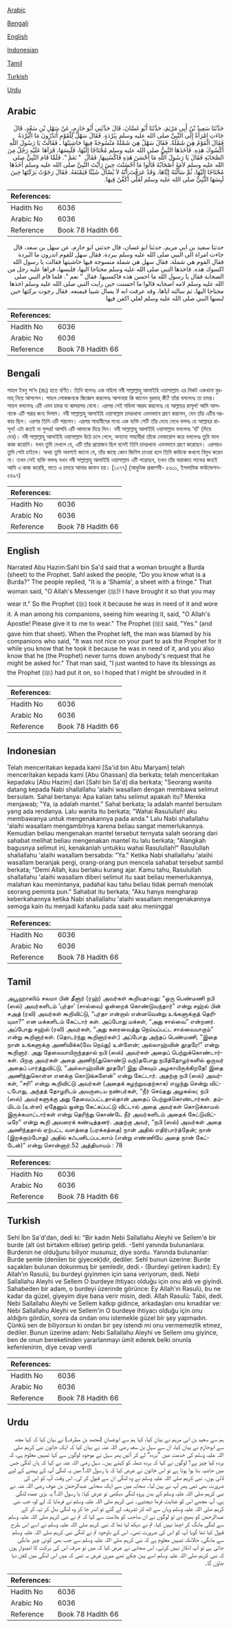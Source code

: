 [Arabic](#arabic)

[Bengali](#bengali)

[English](#english)

[Indonesian](#indonesian)

[Tamil](#tamil)

[Turkish](#turkish)

[Urdu](#urdu)

## Arabic


<div dir="rtl" lang="ar" style={{fontSize:'larger',backgroundColor:'#f8f9fa',padding:20}}>
حَدَّثَنَا سَعِيدُ بْنُ أَبِي مَرْيَمَ، حَدَّثَنَا أَبُو غَسَّانَ، قَالَ حَدَّثَنِي أَبُو حَازِمٍ، عَنْ سَهْلِ بْنِ سَعْدٍ، قَالَ جَاءَتِ امْرَأَةٌ إِلَى النَّبِيِّ صلى الله عليه وسلم بِبُرْدَةٍ‏.‏ فَقَالَ سَهْلٌ لِلْقَوْمِ أَتَدْرُونَ مَا الْبُرْدَةُ فَقَالَ الْقَوْمُ هِيَ شَمْلَةٌ‏.‏ فَقَالَ سَهْلٌ هِيَ شَمْلَةٌ مَنْسُوجَةٌ فِيهَا حَاشِيَتُهَا ـ فَقَالَتْ يَا رَسُولَ اللَّهِ أَكْسُوكَ هَذِهِ‏.‏ فَأَخَذَهَا النَّبِيُّ صلى الله عليه وسلم مُحْتَاجًا إِلَيْهَا، فَلَبِسَهَا، فَرَآهَا عَلَيْهِ رَجُلٌ مِنَ الصَّحَابَةِ فَقَالَ يَا رَسُولَ اللَّهِ مَا أَحْسَنَ هَذِهِ فَاكْسُنِيهَا‏.‏ فَقَالَ ‏ "‏ نَعَمْ ‏"‏‏.‏ فَلَمَّا قَامَ النَّبِيُّ صلى الله عليه وسلم لاَمَهُ أَصْحَابُهُ قَالُوا مَا أَحْسَنْتَ حِينَ رَأَيْتَ النَّبِيَّ صلى الله عليه وسلم أَخَذَهَا مُحْتَاجًا إِلَيْهَا، ثُمَّ سَأَلْتَهُ إِيَّاهَا، وَقَدْ عَرَفْتَ أَنَّهُ لاَ يُسْأَلُ شَيْئًا فَيَمْنَعَهُ‏.‏ فَقَالَ رَجَوْتُ بَرَكَتَهَا حِينَ لَبِسَهَا النَّبِيُّ صلى الله عليه وسلم لَعَلِّي أُكَفَّنُ فِيهَا‏.‏
</div>
<div style={{backgroundColor:'#f8f9fa',padding:20, marginBottom: 10}}><table> <thead> <tr> <th>References:</th> <th></th> </tr> </thead> <tbody><tr><td>Hadith No</td><td>6036</td></tr><tr><td>Arabic No</td><td>6036</td></tr><tr><td>Reference</td><td>Book 78 Hadith 66</td></tr></tbody></table></div>


<div dir="rtl" lang="ar" style={{fontSize:'larger',backgroundColor:'#f8f9fa',padding:20}}>
حدثنا سعيد بن ابي مريم، حدثنا ابو غسان، قال حدثني ابو حازم، عن سهل بن سعد، قال جاءت امراة الى النبي صلى الله عليه وسلم ببردة. فقال سهل للقوم اتدرون ما البردة فقال القوم هي شملة. فقال سهل هي شملة منسوجة فيها حاشيتها فقالت يا رسول الله اكسوك هذه. فاخذها النبي صلى الله عليه وسلم محتاجا اليها، فلبسها، فراها عليه رجل من الصحابة فقال يا رسول الله ما احسن هذه فاكسنيها. فقال " نعم ". فلما قام النبي صلى الله عليه وسلم لامه اصحابه قالوا ما احسنت حين رايت النبي صلى الله عليه وسلم اخذها محتاجا اليها، ثم سالته اياها، وقد عرفت انه لا يسال شييا فيمنعه. فقال رجوت بركتها حين لبسها النبي صلى الله عليه وسلم لعلي اكفن فيها
</div>
<div style={{backgroundColor:'#f8f9fa',padding:20, marginBottom: 10}}><table> <thead> <tr> <th>References:</th> <th></th> </tr> </thead> <tbody><tr><td>Hadith No</td><td>6036</td></tr><tr><td>Arabic No</td><td>6036</td></tr><tr><td>Reference</td><td>Book 78 Hadith 66</td></tr></tbody></table></div>

## Bengali


<div dir="ltr" lang="bn" style={{fontSize:'larger',backgroundColor:'#f8f9fa',padding:20}}>
সাহল ইবনু সা‘দ (রাঃ) হতে বর্ণিত। তিনি বলেনঃ এক মহিলা নবী সাল্লাল্লাহু আলাইহি ওয়াসাল্লাম এর নিকট একখানা বুরদাহ্ নিয়ে আসলেন। সাহল লোকজনকে জিজ্ঞেস করলেনঃ আপনারা কি জানেন বুরদাহ্ কী? তাঁরা বললেনঃ তা চাদর। সাহল বললেনঃ এটি এমন চাদর যা ঝালরসহ বোনা। এরপর সেই মহিলা আরয করলেনঃ হে আল্লাহর রাসূল! আমি আপনাকে এটি পরার জন্য দিলাম। নবী সাল্লাল্লাহু আলাইহি ওয়াসাল্লাম চাদরখানা এমনভাবে গ্রহণ করলেন, যেন তাঁর এটির দরকার ছিল। এরপর তিনি এটি পরলেন। এরপর সাহাবীদের মধ্যে এক ব্যক্তি সেটি তাঁর দেহে দেখে বললঃ হে আল্লাহর রাসূল! এটা কতই না সুন্দর! আপনি এটি আমাকে দিয়ে দিন। নবী সাল্লাল্লাহু আলাইহি ওয়াসাল্লাম বললেনঃ ‘হাঁ’ (দিয়ে দেব)। নবী সাল্লাল্লাহু আলাইহি ওয়াসাল্লাম উঠে চলে গেলে, অন্যান্য সাহাবীরা তাঁকে দোষারোপ করে বললেনঃ তুমি ভাল কাজ করোনি। যখন তুমি দেখলে যে, এটি তাঁর প্রয়োজন ছিল বলেই তিনি চাদরখানা এমনভাবে গ্রহণ করেছেন। এরপরও তুমি সেটা চাইলে। অথচ তুমি অবশ্যই জানো যে, তাঁর কাছে কোন জিনিস চাওয়া হলে তিনি কাউকে কখনো বিমুখ করেন না। তখন সেই ব্যক্তি বললঃ যখন নবী সাল্লাল্লাহু আলাইহি ওয়াসাল্লাম এটি পরেছেন, তখন তাঁর বারাকাত লাভের জন্যই আমি এ কাজ করেছি, যাতে এ চাদরে আমার কাফন হয়। [১২৭৭] (আধুনিক প্রকাশনী- ৫৬০১, ইসলামিক ফাউন্ডেশন- ৫৪৯৭)
</div>
<div style={{backgroundColor:'#f8f9fa',padding:20, marginBottom: 10}}><table> <thead> <tr> <th>References:</th> <th></th> </tr> </thead> <tbody><tr><td>Hadith No</td><td>6036</td></tr><tr><td>Arabic No</td><td>6036</td></tr><tr><td>Reference</td><td>Book 78 Hadith 66</td></tr></tbody></table></div>

## English


<div dir="ltr" lang="en" style={{fontSize:'larger',backgroundColor:'#f8f9fa',padding:20}}>
Narrated Abu Hazim:Sahl bin Sa'd said that a woman brought a Burda (sheet) to the Prophet. Sahl asked the people, "Do you know what is a Burda?" The people replied, "It is a 'Shamla', a sheet with a fringe." That woman said, "O Allah's Messenger (ﷺ)! I have brought it so that you may wear it." So the Prophet (ﷺ) took it because he was in need of it and wore it. A man among his companions, seeing him wearing it, said, "O Allah's Apostle! Please give it to me to wear." The Prophet (ﷺ) said, "Yes." (and gave him that sheet). When the Prophet left, the man was blamed by his companions who said, "It was not nice on your part to ask the Prophet for it while you know that he took it because he was in need of it, and you also know that he (the Prophet) never turns down anybody's request that he might be asked for." That man said, "I just wanted to have its blessings as the Prophet (ﷺ) had put it on, so l hoped that I might be shrouded in it
</div>
<div style={{backgroundColor:'#f8f9fa',padding:20, marginBottom: 10}}><table> <thead> <tr> <th>References:</th> <th></th> </tr> </thead> <tbody><tr><td>Hadith No</td><td>6036</td></tr><tr><td>Arabic No</td><td>6036</td></tr><tr><td>Reference</td><td>Book 78 Hadith 66</td></tr></tbody></table></div>

## Indonesian


<div dir="ltr" lang="id" style={{fontSize:'larger',backgroundColor:'#f8f9fa',padding:20}}>
Telah menceritakan kepada kami [Sa'id bin Abu Maryam] telah menceritakan kepada kami [Abu Ghassan] dia berkata; telah menceritakan kepadaku [Abu Hazim] dari [Sahl bin Sa'd] dia berkata; "Seorang wanita datang kepada Nabi shallallahu 'alaihi wasallam dengan membawa selimut bersulam. Sahal bertanya: Apa kalian tahu selimut apakah itu? Mereka menjawab; "Ya, ia adalah mantel." Sahal berkata; Ia adalah mantel bersulam yang ada rendanya. Lalu wanita itu berkata; "Wahai Rasulullah! aku membawanya untuk mengenakannya pada anda." Lalu Nabi shallallahu 'alaihi wasallam mengambilnya karena beliau sangat memerlukannya. Kemudian beliau mengenakan mantel tersebut ternyata salah seorang dari sahabat melihat beliau mengenakan mantel itu lalu berkata; "Alangkah bagusnya selimut ini, kenakanlah untukku wahai Rasulullah!" Rasulullah shallallahu 'alaihi wasallam bersabda: "Ya." Ketika Nabi shallallahu 'alaihi wasallam beranjak pergi, orang-orang pun mencela sahabat tersebut sambil berkata; "Demi Allah, kau berlaku kurang ajar. Kamu tahu, Rasulullah shallallahu 'alaihi wasallam diberi selimut itu saat beliau memerlukannya, malahan kau memintanya, padahal kau tahu beliau tidak pernah menolak seorang peminta pun." Sahabat itu berkata; "Aku hanya mengharap keberkahannya ketika Nabi shallallahu 'alaihi wasallam mengenakannya semoga kain itu menjadi kafanku pada saat aku meninggal
</div>
<div style={{backgroundColor:'#f8f9fa',padding:20, marginBottom: 10}}><table> <thead> <tr> <th>References:</th> <th></th> </tr> </thead> <tbody><tr><td>Hadith No</td><td>6036</td></tr><tr><td>Arabic No</td><td>6036</td></tr><tr><td>Reference</td><td>Book 78 Hadith 66</td></tr></tbody></table></div>

## Tamil


<div dir="ltr" lang="ta" style={{fontSize:'larger',backgroundColor:'#f8f9fa',padding:20}}>
அபூஹாஸிம் சலமா பின் தீனார் (ரஹ்) அவர்கள் கூறியதாவது: “ஒரு பெண்மணி நபி (ஸல்) அவர்களிடம் ‘புர்தா’ (சால்வை) ஒன்றைக் கொண்டுவந்தார்” என்று சஹ்ல் பின் சஅத் (ரலி) அவர்கள் கூறிவிட்டு, “புர்தா என்றால் என்னவென்று உங்களுக்குத் தெரியுமா?” என மக்களிடம் கேட்டார் கள். அப்போது மக்கள், “அது சால்வை” என்றனர். அப்போது சஹ்ல் (ரலி) அவர்கள், “அது கரைவைத்து நெய்யப்பட்ட சால்வையாகும்” என்று கூறினார்கள். (தொடர்ந்து கூறினார்கள்:) அப்போது அந்தப் பெண்மணி, “இதை நான் உங்களுக்கு அணிவிக்க(வே நெய்து) உள்ளேன்; அல்லாஹ்வின் தூதரே!” என்று கூறினார். அது தேவையாயிருந்ததால் நபி (ஸல்) அவர்கள் அதைப் பெற்றுக்கொண்டார்கள். பிறகு அவர்கள் அதை அணிந்(துகொண்டு வந்)தபோது நபித்தோழர்களில் ஒருவர் அதைப் பார்த்துவிட்டு, “அல்லாஹ்வின் தூதரே! இது மிகவும் அழகாயிருக்கிறதே! இதை அணிந்துகொள்ள எனக்கு கொடுங்களேன்” என்று கேட்டார். அதற்கு நபி (ஸல்) அவர்கள், “சரி” என்று கூறிவிட்டு அவர்கள் (அதைக் கழற்றுவதற்காக) எழுந்து சென்று விட்டபோது, அந்தத் தோழரிடம் அவருடைய நண்பர்கள், “நீர் செய்தது அழகல்ல; நபி (ஸல்) அவர்களுக்கு அது தேவைப்பட்டதால்தான் அதைப் பெற்றுக்கொண்டார்கள். தம்மிடம் (உள்ள) ஏதேனும் ஒன்று கேட்கப்பட்டு விட்டால் அதை அவர்கள் கொடுக்காமல் இருக்கமாட்டார்கள் என்று தெரிந்து கொண்டே நீர் அவர்களிடம் அதைக் கேட்டுவிட்டீரே” என்று கூறி அவரைக் கண்டித்தனர். அதற்கு அவர், “நபி (ஸல்) அவர்கள் அதை அணிந்ததால் ஏற்பட்ட வளத்தை (பரக்கத்தை) நான் அதில் எதிர்பார்த்தேன்; நான் (இறக்கும்போது) அதில் கஃபனிடப்படலாம் (என்று எண்ணியே அதை நான் கேட்டேன்)” என்று சொன்னார்.52 அத்தியாயம் : 78
</div>
<div style={{backgroundColor:'#f8f9fa',padding:20, marginBottom: 10}}><table> <thead> <tr> <th>References:</th> <th></th> </tr> </thead> <tbody><tr><td>Hadith No</td><td>6036</td></tr><tr><td>Arabic No</td><td>6036</td></tr><tr><td>Reference</td><td>Book 78 Hadith 66</td></tr></tbody></table></div>

## Turkish


<div dir="ltr" lang="tr" style={{fontSize:'larger',backgroundColor:'#f8f9fa',padding:20}}>
Sehl İbn Sa'd'dan, dedi ki: "Bir kadın Nebi Sallallahu Aleyhi ve Sellem'e bir burde (alt üst birtakım elbise) getirip geldi. -Sehl yanında bulunanlara: Burdenin ne olduğunu biliyor musunuz, diye sordu. Yanında bulunanlar: Burde şemle (denilen bir giyecek)dir, dediler. Sehl bunun üzerine: Burde saçakları bulunan dokunmuş bir şemledir, dedi.- (Burdeyi getiren kadın): Ey Allah'ın Rasulü, bu burdeyi giyinmen için sana veriyorum, dedi. Nebi Sallallahu Aleyhi ve Sellem O burdeye ihtiyacı olduğu için onu aldı ve giyindi. Sahabeden bir adam, o burdeyi üzerinde görünce: Ey Allah'ın Rasulü, bu ne kadar da güzel, giyeyim diye bana verir misin, dedi. Allah Rasulü: Tabii, dedi. Nebi Sallallahu Aleyhi ve Sellem kalkıp gidince, arkadaşları onu kınadılar ve: Nebi Sallallahu Aleyhi ve Sellem'in O burdeye ihtiyacı olduğu için onu aldığını gördün, sonra da ondan onu istemekle güzel bir şey yapmadın. Çünkü sen de biliyorsun ki ondan bir şey istendi mi onu vermemezlik etmez, dediler. Bunun üzerine adam: Nebi Sallallahu Aleyhi ve Sellem onu giyince, ben de onun bereketinden yararlanmayı ümit ederek belki onunla kefenlenirim, diye cevap verdi
</div>
<div style={{backgroundColor:'#f8f9fa',padding:20, marginBottom: 10}}><table> <thead> <tr> <th>References:</th> <th></th> </tr> </thead> <tbody><tr><td>Hadith No</td><td>6036</td></tr><tr><td>Arabic No</td><td>6036</td></tr><tr><td>Reference</td><td>Book 78 Hadith 66</td></tr></tbody></table></div>

## Urdu


<div dir="rtl" lang="ur" style={{fontSize:'larger',backgroundColor:'#f8f9fa',padding:20}}>
ہم سے سعید بن ابی مریم نے بیان کیا، کہا ہم سے ابوغسان (محمد بن مطرف) نے بیان کیا کہ کہا مجھ سے ابوحازم نے بیان کیا، ان سے سہل بن سعد رضی اللہ عنہ نے بیان کیا کہ ایک خاتون نبی کریم صلی اللہ علیہ وسلم کی خدمت میں ”بردہ“ لے کر آئیں پھر سہل نے موجود لوگوں سے کہا تمہیں معلوم ہے، کہ بردہ کیا چیز ہے؟ لوگوں نے کہا کہ بردہ شملہ کو کہتے ہیں۔ سہل رضی اللہ عنہ نے کہا کہ ہاں لنگی جس میں حاشیہ بنا ہوا ہوتا ہے تو اس خاتون نے عرض کیا کہ یا رسول اللہ! میں یہ لنگی آپ کے پہننے کے لیے لائی ہوں۔ نبی کریم صلی اللہ علیہ وسلم نے وہ لنگی ان سے قبول کر لی۔ اس وقت آپ کو اس کی ضرورت بھی تھی پھر آپ نے پہن لیا۔ صحابہ میں سے ایک صحابی عبدالرحمٰن بن عوف رضی اللہ عنہ نے نبی کریم صلی اللہ علیہ وسلم کے بدن پروہ لنگی دیکھی تو عرض کیا: یا رسول اللہ! یہ بڑی عمدہ لنگی ہے، آپ مجھے اس کو عنایت فرما دیجئیے۔ نبی کریم صلی اللہ علیہ وسلم نے فرمایا کہ لے لو، جب نبی کریم صلی اللہ علیہ وسلم وہاں سے اٹھ کر تشریف لے گئے تو اندر جا کر وہ لنگی بدل کر تہہ کر کے عبدالرحمٰن کو بھیج دی تو لوگوں نے ان صاحب کو ملامت سے کہا کہ تم نے نبی کریم صلی اللہ علیہ وسلم سے لنگی مانگ کر اچھا نہیں کیا، تم نے دیکھ لیا تھا کہ نبی کریم صلی اللہ علیہ وسلم نے اسے اس طرح قبول کیا تھا گویا آپ کو اس کی ضرورت تھی۔ اس کے باوجود تم نے لنگی نبی کریم صلی اللہ علیہ وسلم سے مانگی، حالانکہ تمہیں معلوم ہے کہ نبی کریم صلی اللہ علیہ وسلم سے جب بھی کوئی چیز مانگی جاتی ہے تو آپ انکار نہیں کرتے۔ اس صحابی نے عرض کیا کہ میں تو صرف اس کی برکت کا امیدوار ہوں کہ نبی کریم صلی اللہ علیہ وسلم اسے پہن چکے تھے میری غرض یہ تھی کہ میں اس لنگی میں کفن دیا جاؤں گا۔
</div>
<div style={{backgroundColor:'#f8f9fa',padding:20, marginBottom: 10}}><table> <thead> <tr> <th>References:</th> <th></th> </tr> </thead> <tbody><tr><td>Hadith No</td><td>6036</td></tr><tr><td>Arabic No</td><td>6036</td></tr><tr><td>Reference</td><td>Book 78 Hadith 66</td></tr></tbody></table></div>